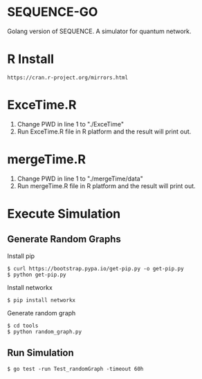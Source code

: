 # SEQUENCE-GO

Golang version of SEQUENCE. A simulator for quantum network.

# R Install
	https://cran.r-project.org/mirrors.html

# ExceTime.R
1. Change PWD in line 1 to "./ExceTime"
2. Run ExceTime.R file in R platform and the result will print out.

# mergeTime.R
1. Change PWD in line 1 to "./mergeTime/data"
2. Run mergeTime.R file in R platform and the result will print out. 

# Execute Simulation

## Generate Random Graphs
Install pip

```shell script
$ curl https://bootstrap.pypa.io/get-pip.py -o get-pip.py
$ python get-pip.py
```

Install networkx
```shell script
$ pip install networkx
```

Generate random graph
```shell script
$ cd tools
$ python random_graph.py
```

## Run Simulation

```shell script
$ go test -run Test_randomGraph -timeout 60h
```
